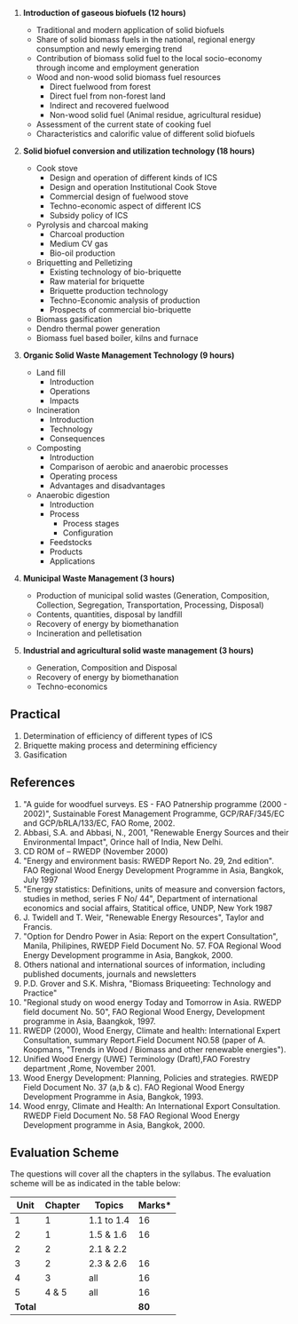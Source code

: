 1. **Introduction of gaseous biofuels (12 hours)**
   * Traditional and modern application of solid biofuels
   * Share of solid biomass fuels in the national, regional energy consumption and newly emerging trend
   * Contribution of biomass solid fuel to the local socio-economy through income and employment generation
   * Wood and non-wood solid biomass fuel resources
      * Direct fuelwood from forest
      * Direct fuel from non-forest land
      * Indirect and recovered fuelwood
      * Non-wood solid fuel (Animal residue, agricultural residue)
   * Assessment of the current state of cooking fuel
   * Characteristics and calorific value of different solid biofuels

2. **Solid biofuel conversion and utilization technology (18 hours)**
   * Cook stove
      * Design and operation of different kinds of ICS
      * Design and operation Institutional Cook Stove
      * Commercial design of fuelwood stove
      * Techno-economic aspect of different ICS
      * Subsidy policy of ICS
   * Pyrolysis and charcoal making
      * Charcoal production
      * Medium CV gas
      * Bio-oil production
   * Briquetting and Pelletizing
      * Existing technology of bio-briquette
      * Raw material for briquette
      * Briquette production technology
      * Techno-Economic analysis of production
      * Prospects of commercial bio-briquette
   * Biomass gasification
   * Dendro thermal power generation
   * Biomass fuel based boiler, kilns and furnace

3. **Organic Solid Waste Management Technology (9 hours)**
   * Land fill
      * Introduction
      * Operations
      * Impacts
   * Incineration
      * Introduction
      * Technology
      * Consequences
   * Composting
      * Introduction
      * Comparison of aerobic and anaerobic processes
      * Operating process
      * Advantages and disadvantages
   * Anaerobic digestion
      * Introduction
      * Process
         * Process stages
         * Configuration
      * Feedstocks
      * Products
      * Applications

4. **Municipal Waste Management (3 hours)**
   * Production of municipal solid wastes (Generation, Composition, Collection, Segregation, Transportation, Processing, Disposal)
   * Contents, quantities, disposal by landfill
   * Recovery of energy by biomethanation
   * Incineration and pelletisation

5. **Industrial and agricultural solid waste management (3 hours)**
   * Generation, Composition and Disposal
   * Recovery of energy by biomethanation
   * Techno-economics

## Practical

1. Determination of efficiency of different types of ICS
2. Briquette making process and determining efficiency
3. Gasification

## References

1. "A guide for woodfuel surveys. ES - FAO Patnership programme (2000 - 2002)", Sustainable Forest Management Programme, GCP/RAF/345/EC and GCP/bRLA/133/EC, FAO Rome, 2002.
2. Abbasi, S.A. and Abbasi, N., 2001, "Renewable Energy Sources and their Environmental Impact", Orince hall of India, New Delhi.
3. CD ROM of – RWEDP (November 2000)
4. "Energy and environment basis: RWEDP Report No. 29, 2nd edition". FAO Regional Wood Energy Development Programme in Asia, Bangkok, July 1997
5. "Energy statistics: Definitions, units of measure and conversion factors, studies in method, series F No/ 44", Department of international economics and social affairs, Statitical office, UNDP, New York 1987
6. J. Twidell and T. Weir, "Renewable Energy Resources", Taylor and Francis.
7. "Option for Dendro Power in Asia: Report on the expert Consultation", Manila, Philipines, RWEDP Field Document No. 57. FOA Regional Wood Energy Development programme in Asia, Bangkok, 2000.
8. Others national and international sources of information, including published documents, journals and newsletters
9. P.D. Grover and S.K. Mishra, "Biomass Briqueeting: Technology and Practice"
10. "Regional study on wood energy Today and Tomorrow in Asia. RWEDP field document No. 50", FAO Regional Wood Energy, Development programme in Asia, Baangkok, 1997.
11. RWEDP (2000), Wood Energy, Climate and health: International Expert Consultation, summary Report.Field Document NO.58 (paper of A. Koopmans, "Trends in Wood / Biomass and other renewable energies").
12. Unified Wood Energy (UWE) Terminology (Draft),FAO Forestry department ,Rome, November 2001.
13. Wood Energy Development: Planning, Policies and strategies. RWEDP Field Document No. 37 (a,b & c). FAO Regional Wood Energy Development Programme in Asia, Bangkok, 1993.
14. Wood enrgy, Climate and Health: An International Export Consultation. RWEDP Field Document No. 58 FAO Regional Wood Energy Development programme in Asia, Bangkok, 2000.

## Evaluation Scheme

The questions will cover all the chapters in the syllabus. The evaluation scheme will be as indicated in the table below:

| Unit      | Chapter | Topics     | Marks* |
| --------- | ------- | ---------- | ------ |
| 1         | 1       | 1.1 to 1.4 | 16     |
| 2         | 1       | 1.5 & 1.6  | 16     |
| 2         | 2       | 2.1 & 2.2  |        |
| 3         | 2       | 2.3 & 2.6  | 16     |
| 4         | 3       | all        | 16     |
| 5         | 4 & 5   | all        | 16     |
| **Total** |         |            | **80** |

